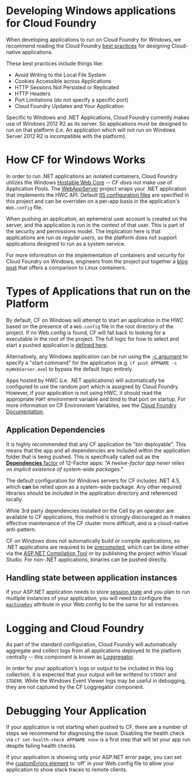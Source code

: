 # Developing Windows applications for Cloud Foundry 

When developing applications to run on Cloud Foundry for Windows, we recommend reading the Cloud Foundry [best practices](https://docs.cloudfoundry.org/devguide/deploy-apps/prepare-to-deploy.html) for designing Cloud-native applications.

These best practices include things like:

- Avoid Writing to the Local File System
- Cookies Accessible across Applications
- HTTP Sessions Not Persisted or Replicated
- HTTP Headers
- Port Limitations (do not specify a specific port)
- Cloud Foundry Updates and Your Application


Specific to Windows and .NET Applications, Cloud Foundry currently makes use of Windows 2012 R2 as its server. So applications must be designed to run on that platform (i.e. An application which will not run on Windows Server 2012 R2 is incompatible with the platform).


# How CF for Windows Works
In order to run .NET applications an isolated containers, Cloud Foundry utilizes the Windows [Hostable Web Core](https://msdn.microsoft.com/en-us/library/ms689327(v=vs.90).aspx) -- CF *does not* make use of Application Pools. The [WebAppServer](https://github.com/cloudfoundry/windows_app_lifecycle/tree/master/WebAppServer) project wraps your .NET application that implements the HWC API. Default [IIS configuration files](https://github.com/cloudfoundry/windows_app_lifecycle/tree/master/WebAppServer/Resources) are specified in this project and can be overriden on a per-app basis in the application's `Web.config` file.

When pushing an application, an ephemeral user account is created on the server, and the application is run in the context of that user. This is part of the security and permissions model. The implication here is that applications are run *as regular users*, so the platform does not support applications designed to run as a system service.

For more information on the implementation of containers and security for Cloud Foundry on Windows, engineers from the project put together a [blog post](http://engineering.pivotal.io/post/windows-containerization-deep-dive/) that offers a comparison to Linux containers.

# Types of Applications that run on the Platform

By default, CF on Windows will attempt to start an application in the HWC based on the presence of a `Web.config` file in the root directory of the project. If no Web.config is found, CF will fall back to looking for a executable in the root of the project.
The full logic for how to select and start a pushed application is [defined here](https://github.com/cloudfoundry/windows_app_lifecycle/blob/master/Builder/Program.cs#L15-L54).

Alternatively, any Windows application can be run using the [-c argument](http://docs.cloudfoundry.org/cf-cli/getting-started.html#push) to specify a "start command" for the application (e.g. `cf push APPNAME -c myWebServer.exe`) to bypass the default logic entirely.

Apps hosted by HWC (i.e. .NET applications) will automatically be configured to use the random port which is assigned by Cloud Foundry. However, if your application is not using HWC, it should read the appropriate `PORT` environment variable and bind to that port on startup. For more information on CF Environment Variables, see the [Cloud Foundry Documentation](https://docs.cloudfoundry.org/devguide/deploy-apps/environment-variable.html).

## Application Dependencies

It is highly recommended that any CF application be "bin deployable". This means that the app and all dependencies are included within the application folder that is being pushed. This is specifically called out as the [**Dependencies** factor](http://12factor.net/dependencies) of 12-Factor apps: _"A twelve-factor app never relies on implicit existence of system-wide packages."_


The default configuration for Windows servers for CF includes .NET 4.5, which **can** be relied upon as a system-wide package. Any other required libraries should be included in the application directory and referenced locally.

While 3rd party dependencies installed on the Cell by an operator are available to CF applications, this method is strongly discouraged as it makes effective maintenance of the CF cluster more difficult, and is a cloud-native anti-pattern.

CF on Windows does not automatically build or compile applications, so .NET applications are required to be [precompiled](https://msdn.microsoft.com/en-us/library/ms228015.aspx), which can be done either via the [ASP.NET Compilation Tool](https://msdn.microsoft.com/en-us/library/ms229863.aspx) or by publishing the project within Visual Studio. For non-.NET applications, binaries can be pushed directly.

## Handling state between application instances

If your ASP.NET application needs to store [session state](https://msdn.microsoft.com/en-us/library/75x4ha6s.aspx) and you plan to run multiple instances of your application, you will need to configure the [`machineKey`](https://msdn.microsoft.com/en-us/library/w8h3skw9(v=vs.100).aspx) attribute in your Web.config to be the same for all instances. 

# Logging and Cloud Foundry

As part of the standard configuration, Cloud Foundry will automatically aggregate and collect logs from all applications deployed to the platform centrally -- this component is known as [Loggregator](https://docs.pivotal.io/pivotalcf/devguide/deploy-apps/streaming-logs.html).

In order for your application's logs or output to be included in this log collection, it is expected that your output will be writtend to `STDOUT` and `STDERR`. While the Windows Event Viewer logs may be useful in debugging, they are not captured by the CF Loggregator component.



# Debugging Your Application
If your application is not starting when pushed to CF, there are a number of steps we recommend for diagnosing the issue. Disabling the health check via `cf set-health-check APPNAME none` is a first step that will let your app run despite failing health checks. 

If your application is showing only your ASP.NET error page, you can set the [customErrors element](https://msdn.microsoft.com/en-us/library/h0hfz6fc(v=vs.100).aspx) to 'off' in your Web.config file to allow your application to show stack traces to remote clients.
